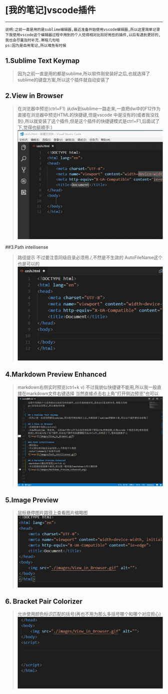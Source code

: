 # [我的笔记]vscode插件
***

```
说明:之前一直是用的是sublime编辑器,最近准备开始使用vscode编辑器,所以这里简单记录下我使用vscode这个编辑器过程中用到的个人觉得相对比较好用些的插件,以后有遇到更好的,我也会尽量及时补充.寒暄几句哈
ps:因为是自用笔记,所以难免有时候
```

## 1.Sublime Text Keymap
>因为之前一直是用的都是sublime,所以软件刚安装好之后,也就选择了sublime的键盘方案,所以这个插件就自动安装了

## 2.View in Browser
>在浏览器中预览(ctrl+F1)
>从dw到sublime一路走来,一直把dw中的F12作为直接在浏览器中预览HTML的快捷键,但是vscode 中是没有的(或者我没找到),所以就安装了这个插件,但是这个插件的快捷键模式是ctrl+F1,后面试了下,觉得也挺顺手:)
![image](/images/View_in_Browser.gif)

##3.Path inteilisense
>路径提示
>不过要注意同级目录必须用./,不然是不生效的
>AutoFileName这个也是可以的
![image](/images/Path_inteilisense.gif)

## 4.Markdown Preview Enhanced
>markdown右侧实时预览(ctrl+k v)
>不过我貌似快捷键不能用,所以我一般直接在markdown文件右键选择
>当然直接点击右上角"打开侧边预览"也可以
![image](/images/Markdown_Preview_Enhanced.gif)

## 5.Image Preview
>鼠标悬停图片路径上查看图片缩略图
![image](/images/Image_Preview.gif)

## 6. Bracket Pair Colorizer
>允许使用颜色标识匹配的括号(再也不用为那么多括号哪个和哪个对应担心)
![image](/images/Bracket_Pair_Colorizer.gif)













